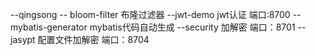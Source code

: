 --qingsong
  -- bloom-filter 布隆过滤器
  --jwt-demo  jwt认证   端口:8700
  --mybatis-generator mybatis代码自动生成
  --security 加解密 端口：8701
  --jasypt 配置文件加解密 端口：8704